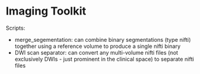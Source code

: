 # Imaging Toolkit

Scripts:
- merge_segementation: can combine binary segmentations (type nifti) together using a reference volume to produce a single nifti binary
- DWI scan separator: can convert any multi-volume nifti files (not exclusively DWIs - just prominent in the clinical space) to separate nifti files
